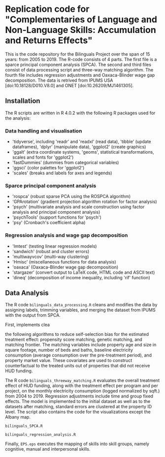 # Replication code for "Complementaries of Language and Non-Language Skills: Accumulation and Returns Effects"

This is the code repository for the Bilinguals Project over the span of 15 years: from 2005 to 2019. The R-code consists of 4 parts. The first file is a sparce principal component analysis (SPCA). The second and third files consist of data processing script and three-way matching algorithm. The fourth file includes regression adjustments and Oaxaca-Blinder wage gap decomposition. The data is retrived from IPUMS USA [doi:10.18128/D010.V8.0] and ONET [doi:10.26209/MJ1461305].


## Installation

The R scripts are written in R 4.0.2 with the following R packages used for the analysis:

### Data handling and visualisation
- 'tidyverse', including 'readr' and 'readxl' (read data), 'tibble' (update dataframes), 'dplyr' (manipulate data), 'ggplot2' (create graphics)
- 'ggalt' (extra coordinate systems, 'geoms', statistical transformations, scales and fonts for 'ggplot2')
- 'fastDummies' (dummies from categorical variables)
- 'ggsci' (color palettes for 'ggplot2')
- 'scales' (breaks and labels for axes and legends)

### Sparce principal component analysis
- 'rospca' (robust sparse PCA using the ROSPCA algorithm)
- 'GPArotation' (gradient projection algorithm rotation for factor analysis)
- 'psych' (multivariate analysis and scale construction using factor analysis and principal component analysis)
- 'psychTools' (support functions for 'psych')
- 'psy' (Cronbach's coefficient alpha)

### Regression analysis and wage gap decomposition
- 'lmtest' (testing linear regression models)
- 'sandwich' (robust and cluster errors)
- 'multiwayvcov' (multi-way clustering)
- 'Hmisc' (miscellaneous functions for data analysis)
- 'oaxaca' (Oaxaca-Blinder wage gap decomposition)
- 'stargazer' (convert output to LaTeX code, HTML code and ASCII text)
- 'dineq' (decomposition of income inequality, including 'rif' function)


## Data Analysis

The R code `bilinguals_data_processing.R` cleans and modifies the data by assigning labels, trimming variables, and merging the dataset from IPUMS with the output from SPCA.


First,  implements clea


the following algorithms to reduce self-selection bias for the estimated treatment effect: propensity score matching, genetic matching, and matching frontier. The matching variables include property age and size in square footage, number of beds and baths, baseline electricity consumption (average consumption over the pre-treatment period), and property market value. These covariates are used to construct counterfactual to the treated units out of properties that did not receive HUD funding. 

The R code `bilinguals_threeway_matching.R` evaluates the overall treatment effect of HUD funding, along with the treatment effect per program and per project, on the monthly electricity consumption (logged normalized by sqft.) from 2004 to 2019. Regression adjustments include time and group fixed effects. The model is implemented to the initial dataset as well as to the datasets after matching, standard errors are clustered at the property ID level. The script also contains the code for the visualizations except the Albany map.

`bilinguals_SPCA.R`

`bilinguals_regression_analysis.R`

Finally, `EPS.eps` executes the mapping of skills into skill groups, namely cognitive, manual and interpersonal skills.
